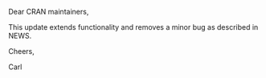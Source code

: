 Dear CRAN maintainers,

This update extends functionality and removes a minor bug as described in NEWS.  

Cheers,

Carl
